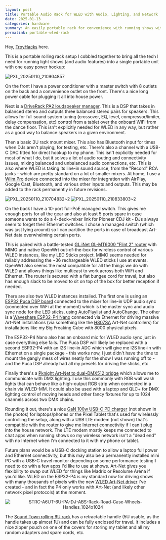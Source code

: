 ```yaml
---
layout: post
title: Portable Audio Rack for WLED with Audio, Lighting, and Network
date: 2025-01-13
categories: hardware
summary: An easily portable rack for convenience with running shows with WLED <img width="100" src="https://github.com/user-attachments/assets/590b32ca-ead3-424a-8af4-72665de924cd">
permalink: portable-wled-rack
---
```


<style>
    p img {
        text-align: center;
        padding: 0;
    }
</style>

Hey, [TroyHacks](https://github.com/troyhacks/WLED/) here. 

This is a portable rolling rack setup I cobbled together to bring all the tech I need for running light shows (and audio features) into a single portable unit with one easy power hookup:

![PXL_20250110_210904857](https://github.com/user-attachments/assets/b8c1e329-1262-4857-a46b-4dc20e6cb142)

On the front I have a power conditioner with a master switch with 8 outlets on the back and a convenience outlet on the front. There's a nice long power cable for plugging it all into house power. 

Next is a [DriveRack PA2 loudspeaker manager](https://www.amazon.com/dbx-DriveRack-Management-Measurement-Microphone/dp/B00JE1SJ1I). This is a DSP that takes in balanced stereo and outputs three balanced stereo pairs for speakers. This allows for full sound system tuning (crossover, EQ, level, compressor/limiter, delay compensation, etc) control from a tablet over the onboard WiFi from the dance floor. This isn't explicitly needed for WLED in any way, but rather as a good way to balance speakers in a given environment. 

Then a basic 3U rack mount mixer. This also has Bluetooth input for times when DJs aren't playing, for testing, etc. There's also a channel with a USB-C DAC fitted for direct hookup to my phone. This isn't explicitly needed for most of what I do, but it solves a lot of audio routing and connectivity issues, mixing balanced and unbalanced audio connections, etc. This is also where WLED is taking its line-in sound source, from the "Record" RCA jacks - which are pretty standard on a lot of smaller mixers. At home, I use a [Wiim Pro](https://www.amazon.com/dp/B0BJDY6D1W) device connected into the mixer for integration with AirPlay, Google Cast, Bluetooth, and various other inputs and outputs. This may be added to the rack permanently in future revisions. 

![PXL_20250110_210704832~2](https://github.com/user-attachments/assets/d3deb66d-5666-43a7-a565-36f23d4fbac1)
![PXL_20250110_210833803~2](https://github.com/user-attachments/assets/590b32ca-ead3-424a-8af4-72665de924cd)

On the back I have a 10-port full-PoE managed switch. This gives me enough ports for all the gear and also at least 5 ports spare in case someone wants to do a 4-deck+mixer link for Pioneer CDJ kit - DJs always seem to forget their Ethernet switches. I chose a managed switch (which was just lying around) so I can partition the ports in case of broadcast Art-Net data overwhelming certain ports. 

This is paired with a battle-tested [GL.iNet GL-MT6000 "Flint 2" router](https://www.amazon.com/GL-MT6000-Multi-Gig-Ethernet-Connectivity-WireGuard/dp/B0CP7S3117) with MIMO and native OpenWrt out-of-the-box for wireless control of various WLED instances, like my LED Sticks project. MIMO seems needed for reliably addressing the ~36 rechargeable WLED sticks I use at events. OpenWrt also seems the most compatible for all the things we do with WLED and allows things like multicast to work across both WiFi and Ethernet. The router is secured with a flat bungee cord for travel, but also has enough slack to be moved to sit on top of the box for better reception if needed. 

There are also two WLED instances installed. The first one is using an [ESP32 Puca DSP board](https://www.ohmic.net/puca-dsp) connected to the mixer for line-in UDP audio sync (connected over WiFi at the moment) which is the master sync and audio sync node for the LED sticks, using [AutoPlaylist and AutoChange](https://mm.kno.wled.ge/usermods/AutoPlaylist/). The other is a [Waveshare ESP32-P4 Nano](https://www.amazon.com/Waveshare-ESP32-P4-NANO-Development-ESP32-P4-RISC-V/dp/B0DKT3KSL8) connected via Ethernet for driving massive Art-Net installations (via something like the [H807SA](https://www.amazon.com/TOPXCDZ-H807SA-H807SB-Controller-WS2812b/dp/B0CM96TTJG) Art-Net controllers) for installations like my Big Freaking Cube with 8000 physical pixels. 

The ESP32-P4 Nano also has an onboard mic for WLED audio sync just in case everything else fails. The Puca DSP will likely be replaced with a second ESP32-P4 with an I2S line-in ADC which will give me I2S line-in with Ethernet on a single package - this works now, I just didn't have the time to mount the gangly mess of wires neatly for the show I was running off to - and the Puca DSP already had all my presets for driving the sticks, etc.

Finally there's a [Pknight Art-Net to dual-DMX512 bridge](https://www.amazon.com/Pknight-Ethernet-Controller-Interface%EF%BC%8C4-Mountable/dp/B0BJKWWG84) which allows me to communicate with DMX lighting. I use this commonly with RGB wall wash lights that can behave like a high-output RGB strip when connected in a chain via WLED-MM. It could also be used with a laptop and QLC+ for DMX lighting control of moving heads and other fancy fixtures for up to 1024 channels across two DMX chains. 

Rounding it out, there's a nice [GaN 100w USB-C PD charger](https://www.amazon.com/UGREEN-100W-USB-Multiport-Charger/dp/B091Z6JNX4) (not shown in the photos) for laptops/phones or the Pixel Tablet that's used for wirelessly controlling the setup, along with a USB LTE modem (not shown) that's compatible with the router to give me Internet connectivity if I can't plug into the house network. The LTE modem mostly keeps me connected to chat apps when running shows so my wireless network isn't a "dead end" with no Internet when I'm connected to it with my phone or tablet.

Future plans would be a USB-C docking station to allow a laptop full power and Ethernet connectivity, but this may also be a permanently installed mini PC with a USB-C travel monitor depending on some performance testing I need to do with a few apps I'd like to use at shows. Art-Net gives you flexibility to swap out WLED for things like Madrix or Resolume Arena if you'd like. WLED on the ESP32-P4 is my standard now for driving shows with many thousands of pixels with the new [WLED Art-Net driver](https://github.com/MoonModules/WLED/pull/179) I've created - and in fact the P4 only works with Art-Net (and likely other network pixel protocols) at the moment. 

![STRC-A6UT-6U-PA-DJ-ABS-Rack-Road-Case-Wheels-Handles_1024x1024](https://github.com/user-attachments/assets/7c722e31-e0e1-44bf-a3c4-7908473128d1)

The [Sound Town rolling 6U rack](https://www.amazon.com/Sound-Town-Lightweight-Construction-Retractable/dp/B07XQ2KH1V) has a retractable handle (5U usable, as the handle takes up almost 1U) and can be fully enclosed for travel. It includes a nice zipper pouch on one of the covers for storing my tablet and all my random adapters and spare cords, etc.

